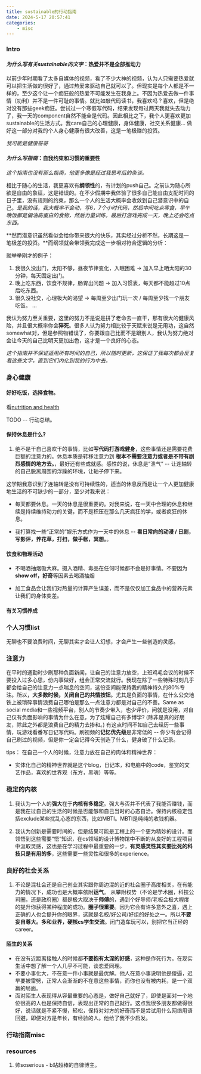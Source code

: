 ```yaml
---
title: sustainable的行动指南
date: 2024-5-17 20:57:41
categories:
    - misc 
---
```


### Intro

#### *为什么写有关**sustainable**的文字*：热爱并不是全部推动力 
以前少年时期看了太多自媒体的视频，看了不少大神的视频，认为人只需要热爱就可以把生活做的很好了，通过热爱来驱动自己就可以了。但现实是每个人都是不一样的，至少这个让一个痴狂般的热爱不可能发生在我身上。不因为热爱去做一件事情（功利）并不是一件可耻的事情。就比如敲代码读书，我喜欢吗？喜欢，但是绝对没有那些geek痴狂。尝试过一个寒假写代码，结果发现每过两天我就失去动力了，我一天的component自然不能全是代码。因此相比之下，我个人更喜欢更加sustainable的生活方式。我care自己的心理健康，身体健康，社交关系健康... 做好这一部分对我的个人身心健康有很大改善，这是一笔极赚的投资。

*我可能是健康哥哥*

#### *为什么写**指南***：自我约束和习惯的重要性

*这个指南也没有那么指南，他更多像是经过我思考后的杂谈。*

相比于随心的生活，我更喜欢有**纲领性**的，有计划的push自己。之前认为随心所欲是自由的象征，这是错误的。在不少假期中我体验了很多自己能自由支配时间的日子里，没有规则的约束，那么一个人的生活大概率会收敛到自己潜意识中的自己。*是我的话，我大概率不会动，写6，7个小时代码，然后中间吃点零食，早午晚饭都是偏油高蛋白的食物，然后力量训练，最后打游戏完成一天，晚上还会吃点东西。* 

**然而潜意识虽然看似会给你带来很大的快乐，其实经过分析不然，长期这是一笔极差的投资。**而纲领就会带领我完成这一步相对符合逻辑的分析：

就举举刚才的例子：
1. 我很久没出门，太阳不够，昼夜节律变化，入眠困难 -> 加入早上晒太阳的30分钟，每天固定出门。
2. 晚上吃东西，饮食不规律，肠胃出问题 -> 加入习惯表，每天都不能超过10点后吃东西。
3. 很久没社交，心理极大的渴望 -> 每周至少出门玩一次 / 每周至少找一个朋友吃饭。
...  

我认为努力至关重要，这里的努力不是说是拼了老命去一直干，那有很大的健康风险，并且很大概率你会**猝死**。很多人认为努力相比较于天赋来说是无用功，这自然somewhat对，但是参照物错误了，你要跟自己比而不是跟别人，我认为努力绝对会让今天的自己比明天更加出色，这才是一个良好的心态。

*这个指南并不保证适用所有时间的自己，所以随时更新，这保证了我每次都会反复看这些文字，直到它们内化到我的行为中去。*

### 身心健康

#### 好好吃饭，选择食物。
看[nutrition and health](https://flappy.name/2025/02/01/nutrition-and-health/nutrition-and-health/)

TODO -- 行动总结。

#### 保持**休息是什么?** 
1. 绝不是干自己喜欢干的事情，比如**写代码打游戏健身**，这些事情还是需要花费巨额的注意力的。休息本质是转移注意力到 **根本不需要注意力或者是不带有剧烈感情的地方去。**，最好还有些成就感。感性的说，休息是“泄气” -- 让连轴转的自己脱离周围的浮躁的环境，让轴子停下来。

这学期我意识到了连轴转是没有可持续性的，适当的休息反而是让一个人更加健康地生活的不可缺少的一部分，至少对我来说：

- 每天都要休息。一天的休息是很重要的。对我来说，在一天中合理的休息和继续是持续维持动力的关键，而不是积压在那么几天疯狂的学，或者疯狂的休息。

- 我打算找一些“正常的”娱乐方式作为一天中的休息 -- **看日常向的动漫 / 日剧，写影评，养花草，打扫，做手帐，冥想。**。

#### 饮食和物理活动
* 不喝酒抽烟吸大麻。摄入酒精、毒品在任何时候都不会是好事情。不要因为**show off，好奇**等因素去喝酒抽烟

* 加工食品会让我们对热量的计算产生误差，而不是仅仅加工食品中的营养元素让我们的身体变差。

#### 有关习惯养成

### 个人习惯list
无聊也不要浪费时间，无聊其实才会让人幻想，才会产生一些创造的灵感。

### **注意力**
在平时的通勤时少刷那种负面新闻，让自己的注意力放空，上班鸡毛会议的时候不要投入过多心思，份内事做好，组会正常交流就行。我现在除了一些特殊时刻几乎都会给自己的注意力一点喘息的空间，这份空间能保持我的精神持久的80%专注。所以，**大多数时候，关闭自己的共情按钮**。尤其是负面的事情，在什么公交地铁上被琐碎事情浪费自己哪怕是那么一点注意力都是对自己的不善。Same as social media和一些视频平台，别人的节奏少带入，也少评价，问就是没用，对自己仅有负面影响的事情为什么在意，为了炫耀自己有多博学? (除非是真的好朋友，除此之外都是浪费自己的精力去掺和。) 有这点时间不如自己去经历一些事情，玩游戏看番写日记写代码。刷视频的**记忆优先级**是非常低的 -- 你少有会记得自己刷过的视频，但是你一定会记得今天创造了什么，健身破了什么记录。

tips：
在自己一个人的时候，注意力放在自己的肉体和精神世界：
  * 实体化自己的精神世界就是这个blog，日记本，和电脑中的code，鉴赏的文艺作品，喜欢的世界观（东方，黑魂）等等。

### **稳定的内核**

1. 我认为一个人的**强大**在于**内核有多稳定**。强大与否并不代表了我能否赚钱，而是我在过自己的生活的时候是否能够和自己当时的心态自洽。保持内核稳定包括exclude某些扰乱心态的东西，比如MBTI。MBTI是纯纯的收钱机器。

2. 我认为创新是需要时间的，但是结果可能是工程上的一个更为精妙的设计。而领悟到这些需要“悟”知识，在cs领域的设计博物馆中不断的从良好的工程项目中汲取灵感，这也是在学习过程中最重要的一步，**有灵感灵性其实要比死的科技只是有用的多**，这些需要一些灵性和很多的experience。

### **良好的社会关系**
1. 不论是混社会还是自己创业其实跟你周边混的近的社会圈子高度相关，在有能力的情况下，成功也是大概率依附**运气**。 从攀附权势（不论是学术圈，科技公司圈，还是政府圈）都是极大取决于**师傅**的，遇到个好导师/老板会极大程度的提升你获得某种程度的成功。**圈子很重要**。因为它会有许多意外之喜，遇上正确的人也会提升你的眼界，这就是名校/好公司/好组的好处之一。所以**不要妄自尊大。多和业界，硬核cs学生交流**。闭门造车玩可以，别把它当正经的career。

#### **陌生的关系**
* 在没有近距离接触人的时候都**不要抱有太深的好感**，这种是作死行为。在现实生活中想了解一个人几乎不可能，谈恋爱同理。
* 不要小事化大，不在意一件小事就是最优解。他人在意小事说明他是傻逼，迟早要被雷劈，正常人会渐渐的不在意这些事情，而你也没有被内耗，是一个双赢的局面。
* 面对陌生人表现得从容最重要的心态是，做好自己就好了，即使是面对一个地位很高的人也是保持自信，表现出正常的自己就行。这点我很多朋友都做得很好，说话就是不紧不慢，轻松，保持对对方的好奇而不是尝试用什么网络用语回避，即便对方是年长，有经验的人。他给了我不少启发。

### 行动指南misc

### resources
1. 帅soserious - b站超棒的自律博主。